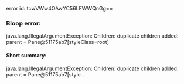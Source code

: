 error id: tcwVWw4OAwYC56LFWWQnGg==
### Bloop error:

java.lang.IllegalArgumentException: Children: duplicate children added: parent = Pane@51175ab7[styleClass=root]
#### Short summary: 

java.lang.IllegalArgumentException: Children: duplicate children added: parent = Pane@51175ab7[style...